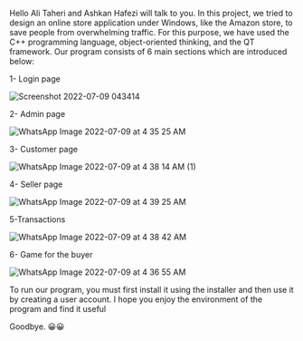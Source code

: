 
Hello
Ali Taheri and Ashkan Hafezi will talk to you.
In this project, we tried to design an online store application under Windows, like the Amazon store, to save people from overwhelming traffic.
For this purpose, we have used the C++ programming language, object-oriented thinking, and the QT framework.
Our program consists of 6 main sections which are introduced below:

1- Login page

![Screenshot 2022-07-09 043414](https://user-images.githubusercontent.com/103421138/178083512-17609a56-b27f-4e31-99d0-2f49d9f6f72f.png)

2- Admin page

![WhatsApp Image 2022-07-09 at 4 35 25 AM](https://user-images.githubusercontent.com/103421138/178083779-66892fef-436b-4681-a895-e447cedd6a2d.jpeg)

3- Customer page

![WhatsApp Image 2022-07-09 at 4 38 14 AM (1)](https://user-images.githubusercontent.com/103421138/178083866-37472826-00e4-4cbc-9b8d-e44b822118b4.jpeg)

4- Seller page

![WhatsApp Image 2022-07-09 at 4 39 25 AM](https://user-images.githubusercontent.com/103421138/178083832-7a33a769-9216-4c5c-bf92-1ba42bfb7dad.jpeg)

5-Transactions

![WhatsApp Image 2022-07-09 at 4 38 42 AM](https://user-images.githubusercontent.com/103421138/178083723-d81749b7-7363-4dcd-98b0-8796151f11ae.jpeg)

6- Game for the buyer

![WhatsApp Image 2022-07-09 at 4 36 55 AM](https://user-images.githubusercontent.com/103421138/178083711-01e3c1e3-45ba-49a5-ba72-0a797dbd090b.jpeg)

To run our program, you must first install it using the installer and then use it by creating a user account.
I hope you enjoy the environment of the program and find it useful

Goodbye. 😀😀
